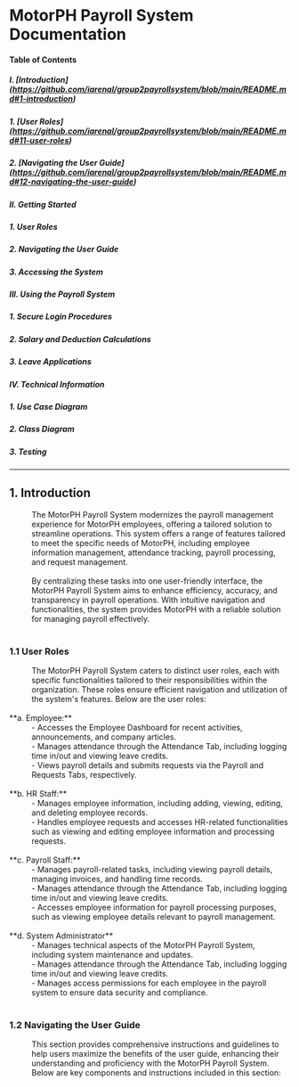 
# MotorPH Payroll System Documentation 


#### Table of Contents

##### I. [Introduction] (https://github.com/iarenal/group2payrollsystem/blob/main/README.md#1-introduction)
##### 1. [User Roles] (https://github.com/iarenal/group2payrollsystem/blob/main/README.md#11-user-roles)
##### 2. [Navigating the User Guide] (https://github.com/iarenal/group2payrollsystem/blob/main/README.md#12-navigating-the-user-guide)

##### II. Getting Started 
##### 1. User Roles
##### 2. Navigating the User Guide
##### 3. Accessing the System 

##### III. Using the Payroll System
##### 1. Secure Login Procedures
##### 2. Salary and Deduction Calculations
##### 3. Leave Applications

##### IV. Technical Information
##### 1. Use Case Diagram
##### 2. Class Diagram
##### 3. Testing
---


## 1. Introduction

<dd> The MotorPH Payroll System modernizes the payroll management experience for MotorPH employees, offering a tailored solution to streamline operations. This system offers a range of features tailored to meet the specific needs of MotorPH, including employee information management, attendance tracking, payroll processing, and request management. </dd> <br/>  
 <dd> By centralizing these tasks into one user-friendly interface, the MotorPH Payroll System aims to enhance efficiency, accuracy, and transparency in payroll operations. With intuitive navigation and functionalities, the system provides MotorPH with a reliable solution for managing payroll effectively.</dd><br/>
 
 ### 1.1 User Roles<br/>
   <dd> The MotorPH Payroll System caters to distinct user roles, each with specific functionalities tailored to their responsibilities within the organization. These roles ensure efficient navigation and utilization of the system's features. Below are the user roles:</dd><br/>
      **a. Employee:**<br/>
        <dd>- Accesses the Employee Dashboard for recent activities, announcements, and company articles. <br/>
        - Manages attendance through the Attendance Tab, including logging time in/out and viewing leave credits.<br/>
        - Views payroll details and submits requests via the Payroll and Requests Tabs, respectively.</dd><br/>
        **b. HR Staff:**<br/>
        <dd>- Manages employee information, including adding, viewing, editing, and deleting employee records. <br/>
        - Handles employee requests and accesses HR-related functionalities such as viewing and editing employee information and processing requests.</dd><br/>
        **c. Payroll Staff:**<br/>
        <dd>- Manages payroll-related tasks, including viewing payroll details, managing invoices, and handling time records.<br/>
        - Manages attendance through the Attendance Tab, including logging time in/out and viewing leave credits.<br/>
        - Accesses employee information for payroll processing purposes, such as viewing employee details relevant to payroll management.</dd><br/>
        **d. System Administrator**<br/>
        <dd>- Manages technical aspects of the MotorPH Payroll System, including system maintenance and updates. <br/>
        - Manages attendance through the Attendance Tab, including logging time in/out and viewing leave credits.<br/>
        - Manages access permissions for each employee in the payroll system to ensure data security and compliance.</dd><br/>
      
 ### 1.2 Navigating the User Guide<br/>  
  <dd>This section provides comprehensive instructions and guidelines to help users maximize the benefits of the user guide, enhancing their understanding and proficiency with the MotorPH Payroll System. Below are key components and instructions included in this section:
</dd>





